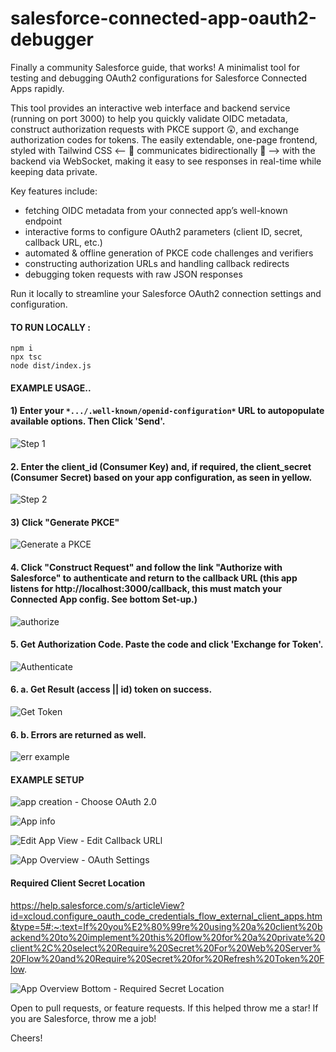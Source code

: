 # salesforce-connected-app-oauth2-debugger

Finally a community Salesforce guide, that works! A minimalist tool for testing and debugging OAuth2 configurations for Salesforce Connected Apps rapidly.

This tool provides an interactive web interface and backend service (running on port 3000) to help you quickly validate OIDC metadata, construct authorization requests with PKCE support 😲, and exchange authorization codes for tokens. The easily extendable, one-page frontend, styled with Tailwind CSS   <-- 🏓 communicates bidirectionally 🏓 --> with the backend via WebSocket, making it easy to see responses in real-time while keeping data private.

Key features include:
- fetching OIDC metadata from your connected app’s well-known endpoint
- interactive forms to configure OAuth2 parameters (client ID, secret, callback URL, etc.)
- automated & offline generation of PKCE code challenges and verifiers
- constructing authorization URLs and handling callback redirects
- debugging token requests with raw JSON responses

Run it locally to streamline your Salesforce OAuth2 connection settings and configuration.

#### TO RUN LOCALLY :
```
npm i
npx tsc
node dist/index.js
```


#### EXAMPLE USAGE..

#### 1) Enter your `*.../.well-known/openid-configuration*` URL to autopopulate available options. Then Click 'Send'.

![Step 1](https://res.cloudinary.com/dxrtrkhvl/image/authenticated/s--hvkDxA8E--/v1739395666/ef874c8c-e89e-486e-9f98-69e676f8bd99-473c0b64-5c6e-4f92-b64d-38571abfbbb1-21edba31-edb4-4c77-b6f1-22729aac4b14/uphvd06eyctym0azddy4.png)

#### 2. Enter the client_id (Consumer Key) and, if required, the client_secret (Consumer Secret) based on your app configuration, as seen in yellow.
 ![Step 2](https://res.cloudinary.com/dxrtrkhvl/image/authenticated/s--jHJia56k--/v1739395941/ef874c8c-e89e-486e-9f98-69e676f8bd99-473c0b64-5c6e-4f92-b64d-38571abfbbb1-21edba31-edb4-4c77-b6f1-22729aac4b14/pi3jhv833xcuoct9msi3.png)

#### 3) Click "Generate PKCE"
![Generate a PKCE ](https://res.cloudinary.com/dxrtrkhvl/image/authenticated/s--MB_dvMDA--/v1739396074/ef874c8c-e89e-486e-9f98-69e676f8bd99-473c0b64-5c6e-4f92-b64d-38571abfbbb1-21edba31-edb4-4c77-b6f1-22729aac4b14/vjdl6lpfhekdfbuhto1f.png)

#### 4. Click "Construct Request" and follow the link "Authorize with Salesforce" to authenticate and return to the callback URL (this app listens for http://localhost:3000/callback, this must match your Connected App config. See bottom Set-up.)
![authorize](https://res.cloudinary.com/dxrtrkhvl/image/authenticated/s--ve-KIpR1--/v1739403833/ef874c8c-e89e-486e-9f98-69e676f8bd99-473c0b64-5c6e-4f92-b64d-38571abfbbb1-21edba31-edb4-4c77-b6f1-22729aac4b14/dugxz8rrj709ckbcvlay.png)

#### 5. Get Authorization Code. Paste the code and click 'Exchange for Token'.
![Authenticate](https://res.cloudinary.com/dxrtrkhvl/image/authenticated/s--RYQAN1Au--/v1739398034/ef874c8c-e89e-486e-9f98-69e676f8bd99-473c0b64-5c6e-4f92-b64d-38571abfbbb1-21edba31-edb4-4c77-b6f1-22729aac4b14/xhjjlkh8unhfakqueqxt.png)

#### 6. a. Get Result (access || id) token on success.
![Get Token](https://res.cloudinary.com/dxrtrkhvl/image/authenticated/s--J8h5J2Ah--/v1739397996/ef874c8c-e89e-486e-9f98-69e676f8bd99-473c0b64-5c6e-4f92-b64d-38571abfbbb1-21edba31-edb4-4c77-b6f1-22729aac4b14/jmvqq5q9r5e9swgxunai.png)

#### 6. b. Errors are returned as well.
![err example](https://res.cloudinary.com/dxrtrkhvl/image/authenticated/s--_8XGDKgT--/v1739397253/ef874c8c-e89e-486e-9f98-69e676f8bd99-473c0b64-5c6e-4f92-b64d-38571abfbbb1-21edba31-edb4-4c77-b6f1-22729aac4b14/uvqjvpzumpq7boblxg0j.png)



#### EXAMPLE SETUP

![app creation -  Choose OAuth 2.0](https://res.cloudinary.com/dxrtrkhvl/image/authenticated/s--Vh__i0SQ--/v1739396592/ef874c8c-e89e-486e-9f98-69e676f8bd99-473c0b64-5c6e-4f92-b64d-38571abfbbb1-21edba31-edb4-4c77-b6f1-22729aac4b14/xjjz3eqgguqyt6qjan4x.png)


![App info](https://res.cloudinary.com/dxrtrkhvl/image/authenticated/s--OgdU0dLz--/v1739396624/ef874c8c-e89e-486e-9f98-69e676f8bd99-473c0b64-5c6e-4f92-b64d-38571abfbbb1-21edba31-edb4-4c77-b6f1-22729aac4b14/temtbdh8i4qx6zipex6q.png)


![Edit App View - Edit Callback URLl](https://res.cloudinary.com/dxrtrkhvl/image/authenticated/s--sMhN75-d--/v1739398428/ef874c8c-e89e-486e-9f98-69e676f8bd99-473c0b64-5c6e-4f92-b64d-38571abfbbb1-21edba31-edb4-4c77-b6f1-22729aac4b14/gfzyx4hxepufqbp7gfej.png)



![App Overview - OAuth Settings](https://res.cloudinary.com/dxrtrkhvl/image/authenticated/s--jGgRGOeZ--/v1739404729/ef874c8c-e89e-486e-9f98-69e676f8bd99-473c0b64-5c6e-4f92-b64d-38571abfbbb1-21edba31-edb4-4c77-b6f1-22729aac4b14/dzj0q4lz00aahr8opzv0.png)
####  Required Client Secret Location
https://help.salesforce.com/s/articleView?id=xcloud.configure_oauth_code_credentials_flow_external_client_apps.htm&type=5#:~:text=If%20you%E2%80%99re%20using%20a%20client%20backend%20to%20implement%20this%20flow%20for%20a%20private%20client%2C%20select%20Require%20Secret%20For%20Web%20Server%20Flow%20and%20Require%20Secret%20for%20Refresh%20Token%20Flow.

![App Overview Bottom - Required Secret Location](https://res.cloudinary.com/dxrtrkhvl/image/authenticated/s--RZI3sTRx--/v1739405014/ef874c8c-e89e-486e-9f98-69e676f8bd99-473c0b64-5c6e-4f92-b64d-38571abfbbb1-21edba31-edb4-4c77-b6f1-22729aac4b14/a8tuyijxfion2wn21fp8.png)


Open to pull requests, or feature requests. If this helped throw me a star! If you are Salesforce, throw me a job!

Cheers!
